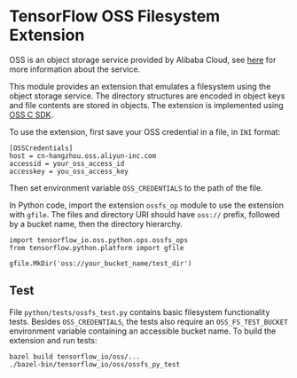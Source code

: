 # TensorFlow OSS Filesystem Extension

OSS is an object storage service provided by Alibaba Cloud, see [here](https://www.alibabacloud.com/product/oss) for more information about the service.

This module provides an extension that emulates a filesystem using the object storage service. The directory structures are encoded in object keys and file contents are stored in objects. The extension is implemented using [OSS C SDK](https://github.com/aliyun/aliyun-oss-c-sdk).

To use the extension, first save your OSS credential in a file,  in `INI` format:

```
[OSSCredentials]
host = cn-hangzhou.oss.aliyun-inc.com
accessid = your_oss_access_id
accesskey = you_oss_access_key
```

Then set environment variable `OSS_CREDENTIALS` to the path of the file.

In Python code, import the extension `ossfs_op` module to use the extension with `gfile`. The files and directory URI should have `oss://` prefix, followed by a bucket name, then the directory hierarchy.

```
import tensorflow_io.oss.python.ops.ossfs_ops
from tensorflow.python.platform import gfile

gfile.MkDir('oss://your_bucket_name/test_dir')
```

## Test

File `python/tests/ossfs_test.py` contains basic filesystem functionality tests. Besides `OSS_CREDENTIALS`, the tests also require an `OSS_FS_TEST_BUCKET` environment variable containing an accessible bucket name. To build the extension and run tests:

```
bazel build tensorflow_io/oss/...
./bazel-bin/tensorflow_io/oss/ossfs_py_test
```
